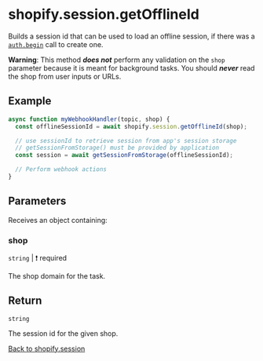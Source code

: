 # shopify.session.getOfflineId

Builds a session id that can be used to load an offline session, if there was a [`auth.begin`](../auth/begin.md) call to create one.

**Warning**: This method **_does not_** perform any validation on the `shop` parameter because it is meant for background tasks.
You should **_never_** read the shop from user inputs or URLs.

## Example

```ts
async function myWebhookHandler(topic, shop) {
  const offlineSessionId = await shopify.session.getOfflineId(shop);

  // use sessionId to retrieve session from app's session storage
  // getSessionFromStorage() must be provided by application
  const session = await getSessionFromStorage(offlineSessionId);

  // Perform webhook actions
}
```

## Parameters

Receives an object containing:

### shop

`string` | :exclamation: required

The shop domain for the task.

## Return

`string`

The session id for the given shop.

[Back to shopify.session](./README.md)
